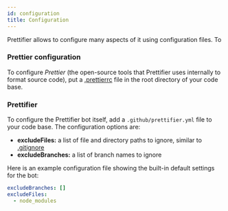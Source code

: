 ```yaml
---
id: configuration
title: Configuration
---
```


Prettifier allows to configure many aspects of it using configuration files. To

### Prettier configuration

To configure _Prettier_ (the open-source tools that Prettifier uses internally
to format source code), put a
[.prettierrc](https://prettier.io/docs/en/configuration.html) file in the root
directory of your code base.

### Prettifier

To configure the Prettifier bot itself, add a `.github/prettifier.yml` file to
your code base. The configuration options are:

<a textrun="config-options">

- **excludeFiles:** a list of file and directory paths to ignore, similar to
  [.gitignore](https://git-scm.com/docs/gitignore)
- **excludeBranches:** a list of branch names to ignore

</a>

Here is an example configuration file showing the built-in default settings for
the bot:

<a textrun="config-example">

```yml
excludeBranches: []
excludeFiles:
  - node_modules
```

</a>
